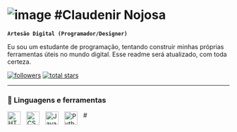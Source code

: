 # ![image](https://user-images.githubusercontent.com/125202706/219908673-72e8d067-a54d-47ad-91d9-fc42509229c5.png) #Claudenir Nojosa

**`Artesão Digital (Programador/Designer)`**

Eu sou um estudante de programação, tentando construir minhas próprias ferramentas úteis no mundo digital. 
Esse readme será atualizado, com toda certeza.

   <p align="left">
      <a href="https://github.com/Claudenir-Nojosa?tab=followers">
         <img alt="followers" title="Follow me on Github" src="https://custom-icon-badges.demolab.com/github/followers/Claudenir-Nojosa?color=236ad3&labelColor=1155ba&style=for-the-badge&logo=person-add&label=Follow&logoColor=white"/></a>
      <a href="https://github.com/Claudenir-Nojosa?tab=repositories&sort=stargazers">
         <img alt="total stars" title="Total stars on GitHub" src="https://custom-icon-badges.demolab.com/github/stars/Claudenir-Nojosa?color=55960c&style=for-the-badge&labelColor=488207&logo=star"/></a>
   </p>

---

### 🧰 Linguagens e ferramentas

<img align="left" alt="HTML" width="30px" style="padding-right:10px;" src="https://cdn.jsdelivr.net/gh/devicons/devicon/icons/html5/html5-plain.svg" />
<img align="left" alt="CSS" width="30px" style="padding-right:10px;" src="https://cdn.jsdelivr.net/gh/devicons/devicon/icons/css3/css3-plain.svg" />
<img align="left" alt="JavaScript" width="30px" style="padding-right:10px;" src="https://cdn.jsdelivr.net/gh/devicons/devicon/icons/javascript/javascript-plain.svg" />
<img align="left" alt="Python" width="30px" style="padding-right:10px;" src="https://cdn.jsdelivr.net/gh/devicons/devicon/icons/python/python-plain.svg" />         
#
